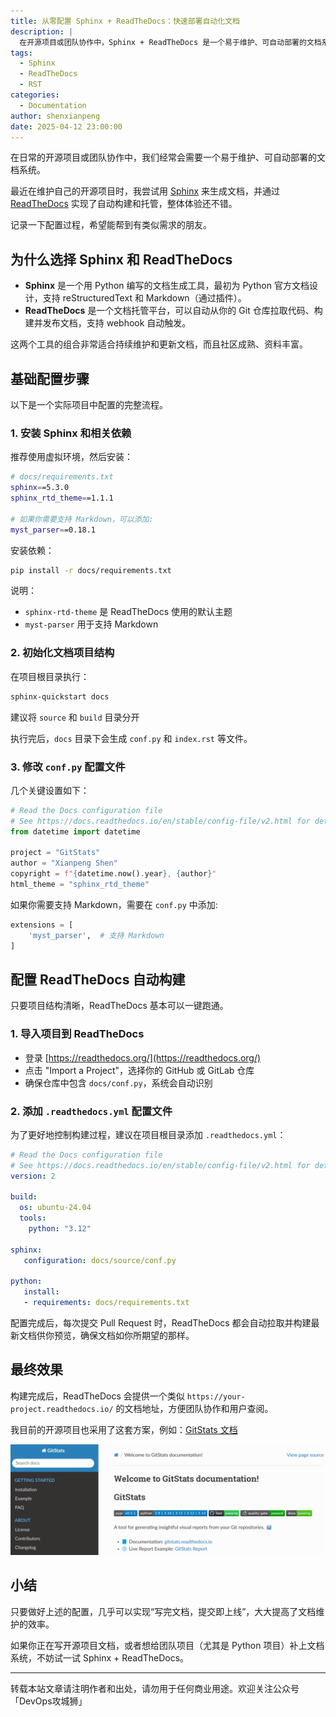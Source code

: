 ```yaml
---
title: 从零配置 Sphinx + ReadTheDocs：快速部署自动化文档
description: |
  在开源项目或团队协作中，Sphinx + ReadTheDocs 是一个易于维护、可自动部署的文档系统。本文记录了配置过程和注意事项。
tags:
  - Sphinx
  - ReadTheDocs
  - RST
categories:
  - Documentation
author: shenxianpeng
date: 2025-04-12 23:00:00
---
```


在日常的开源项目或团队协作中，我们经常会需要一个易于维护、可自动部署的文档系统。

最近在维护自己的开源项目时，我尝试用 [Sphinx](https://www.sphinx-doc.org/) 来生成文档，并通过 [ReadTheDocs](https://readthedocs.org/) 实现了自动构建和托管，整体体验还不错。

记录一下配置过程，希望能帮到有类似需求的朋友。

## 为什么选择 Sphinx 和 ReadTheDocs

- **Sphinx** 是一个用 Python 编写的文档生成工具，最初为 Python 官方文档设计，支持 reStructuredText 和 Markdown（通过插件）。
- **ReadTheDocs** 是一个文档托管平台，可以自动从你的 Git 仓库拉取代码、构建并发布文档，支持 webhook 自动触发。

这两个工具的组合非常适合持续维护和更新文档，而且社区成熟、资料丰富。

<!-- more -->

## 基础配置步骤

以下是一个实际项目中配置的完整流程。

### 1. 安装 Sphinx 和相关依赖

推荐使用虚拟环境，然后安装：

```bash
# docs/requirements.txt
sphinx==5.3.0
sphinx_rtd_theme==1.1.1

# 如果你需要支持 Markdown，可以添加:
myst_parser==0.18.1
```

安装依赖：

```bash
pip install -r docs/requirements.txt
```

说明：

- `sphinx-rtd-theme` 是 ReadTheDocs 使用的默认主题
- `myst-parser` 用于支持 Markdown

### 2. 初始化文档项目结构

在项目根目录执行：

```bash
sphinx-quickstart docs
```

建议将 `source` 和 `build` 目录分开

执行完后，`docs` 目录下会生成 `conf.py` 和 `index.rst` 等文件。

### 3. 修改 `conf.py` 配置文件

几个关键设置如下：

```python
# Read the Docs configuration file
# See https://docs.readthedocs.io/en/stable/config-file/v2.html for details
from datetime import datetime

project = "GitStats"
author = "Xianpeng Shen"
copyright = f"{datetime.now().year}, {author}"
html_theme = "sphinx_rtd_theme"
```

如果你需要支持 Markdown，需要在 `conf.py` 中添加:

```python
extensions = [
    'myst_parser',  # 支持 Markdown
]
```

## 配置 ReadTheDocs 自动构建

只要项目结构清晰，ReadTheDocs 基本可以一键跑通。

### 1. 导入项目到 ReadTheDocs

- 登录 [https://readthedocs.org/](https://readthedocs.org/)
- 点击 "Import a Project"，选择你的 GitHub 或 GitLab 仓库
- 确保仓库中包含 `docs/conf.py`，系统会自动识别

### 2. 添加 `.readthedocs.yml` 配置文件

为了更好地控制构建过程，建议在项目根目录添加 `.readthedocs.yml`：

```yaml
# Read the Docs configuration file
# See https://docs.readthedocs.io/en/stable/config-file/v2.html for details
version: 2

build:
  os: ubuntu-24.04
  tools:
    python: "3.12"

sphinx:
   configuration: docs/source/conf.py

python:
   install:
   - requirements: docs/requirements.txt
```

配置完成后，每次提交 Pull Request 时，ReadTheDocs 都会自动拉取并构建最新文档供你预览，确保文档如你所期望的那样。

## 最终效果

构建完成后，ReadTheDocs 会提供一个类似 `https://your-project.readthedocs.io/` 的文档地址，方便团队协作和用户查阅。

我目前的开源项目也采用了这套方案，例如：[GitStats 文档](https://gitstats.readthedocs.io/en/latest/)

![GitStats 文档](sphinx-readthedoc/example.png)

## 小结

只要做好上述的配置，几乎可以实现“写完文档，提交即上线”，大大提高了文档维护的效率。

如果你正在写开源项目文档，或者想给团队项目（尤其是 Python 项目）补上文档系统，不妨试一试 Sphinx + ReadTheDocs。

---

转载本站文章请注明作者和出处，请勿用于任何商业用途。欢迎关注公众号「DevOps攻城狮」
